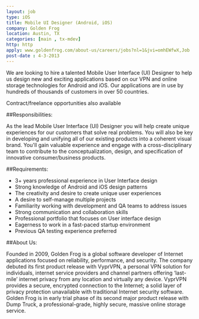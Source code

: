 ```yaml
---
layout: job
type: iOS
title: Mobile UI Designer (Android, iOS)
company: Golden Frog
location: Austin, TX
categories: [main , tx-mdev]
http: http
apply: www.goldenfrog.com/about-us/careers/jobs?nl=1&jvi=omhEWfwX,Job
post-date : 4-3-2013
---
```


We are looking to hire a talented Mobile User Interface (UI) Designer to help us design new and exciting applications based on our VPN and online storage technologies for Android and iOS.  Our applications are in use by hundreds of thousands of customers in over 50 countries.
 
Contract/freelance opportunities also available  
 
##Responsibilities:

As the lead Mobile User Interface (UI) Designer you will help create unique experiences for our customers that solve real problems.  You will also be key in developing and unifying all of our existing products into a coherent visual brand.  You'll gain valuable experience and engage with a cross-disciplinary team to contribute to the conceptualization, design, and specification of innovative consumer/business products.
 
##Requirements:

* 3+ years professional experience in User Interface design
* Strong knowledge of Android and iOS design patterns
* The creativity and desire to create unique user experiences
* A desire to self-manage multiple projects
* Familiarity working with development and QA teams to address issues
* Strong communication and collaboration skills
* Professional portfolio that focuses on User interface design
* Eagerness to work in a fast-paced startup environment
* Previous QA testing experience preferred

##About Us:

Founded in 2009, Golden Frog is a global software developer of Internet applications focused on reliability, performance, and security. The company debuted its first product release with VyprVPN, a personal VPN solution for individuals, internet service providers and channel partners offering ‘last-mile’ internet privacy from any location and virtually any device. VyprVPN provides a secure, encrypted connection to the Internet; a solid layer of privacy protection unavailable with traditional Internet security software. Golden Frog is in early trial phase of its second major product release with Dump Truck, a professional-grade, highly secure, massive online storage service.